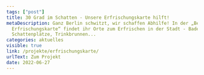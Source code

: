 ```yaml
---
tags: ["post"]
title: 30 Grad im Schatten - Unsere Erfrischungskarte hilft!
metaDescription: Ganz Berlin schwitzt, wir schaffen Abhilfe! In der „Berliner
  Erfrischungskarte“ findet ihr Orte zum Erfrischen in der Stadt - Badestellen,
  Schattenplätze, Trinkbrunnen...
categories: aktuelles
visible: true
link: /projekte/erfrischungskarte/
urlText: Zum Projekt
date: 2022-06-27
---
```

